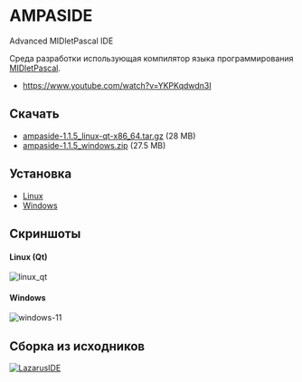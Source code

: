 AMPASIDE
========

Advanced MIDletPascal IDE

Среда разработки использующая компилятор языка программирования [MIDletPascal](http://ru.wikipedia.org/wiki/MIDletPascal).

- https://www.youtube.com/watch?v=YKPKqdwdn3I

Скачать
-------

- [ampaside-1.1.5_linux-qt-x86_64.tar.gz](https://github.com/Helltar/AMPASIDE/releases/download/v1.1.5/ampaside-1.1.5_linux-qt-x86_64.tar.gz) (28 MB)
- [ampaside-1.1.5_windows.zip](https://github.com/Helltar/AMPASIDE/releases/download/v1.1.5/ampaside-1.1.5_windows.zip) (27.5 MB)

Установка
---------

- [Linux](https://github.com/Helltar/AMPASIDE/blob/master/help/install_linux.md)
- [Windows](https://github.com/Helltar/AMPASIDE/blob/master/help/install_windows.md)

Скриншоты
---------

#### Linux (Qt)

![linux_qt](https://helltar.com/projects/ampaside/screenshots/screenshot_23062022_141821.png)

#### Windows

![windows-11](https://helltar.com/projects/ampaside/screenshots/windows-11_1.0.3.png)

Сборка из исходников
--------------------

[![LazarusIDE](http://wiki.lazarus.freepascal.org/images/9/94/built_with_lazarus_logo.png)](http://www.lazarus-ide.org)
